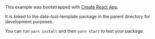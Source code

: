 This example was bootstrapped with [Create React App](https://github.com/facebook/create-react-app).

It is linked to the data-tool-template package in the parent directory for development purposes.

You can run `yarn install` and then `yarn start` to test your package.
